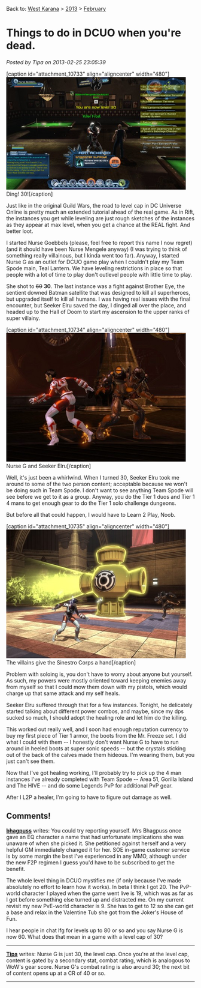 Back to: [West Karana](/posts/westkarana.md) > [2013](/posts/2013/westkarana.md) > [February](./westkarana.md)
# Things to do in DCUO when you're dead.

*Posted by Tipa on 2013-02-25 23:05:39*

[caption id="attachment\_10733" align="aligncenter" width="480"][![Ding! 30!](../../../uploads/2013/02/DCGame-2013-02-24-20-36-47-62-480x300.jpg)](../../../uploads/2013/02/DCGame-2013-02-24-20-36-47-62.jpg) Ding! 30![/caption]

Just like in the original Guild Wars, the road to level cap in DC Universe Online is pretty much an extended tutorial ahead of the real game. As in Rift, the instances you get while leveling are just rough sketches of the instances as they appear at max level, when you get a chance at the REAL fight. And better loot.

I started Nurse Goebbels (please, feel free to report this name I now regret) (and it should have been Nurse Mengele anyway) (I was trying to think of something really villainous, but I kinda went too far). Anyway, I started Nurse G as an outlet for DCUO game play when I couldn't play my Team Spode main, Teal Lantern. We have leveling restrictions in place so that people with a lot of time to play don't outlevel people with little time to play.

She shot to ~~60~~ **30**. The last instance was a fight against Brother Eye, the sentient downed Batman satellite that was designed to kill all superheroes, but upgraded itself to kill all humans. I was having real issues with the final encounter, but Seeker Elru saved the day, I dinged all over the place, and headed up to the Hall of Doom to start my ascension to the upper ranks of super villainy.

[caption id="attachment\_10734" align="aligncenter" width="480"][![Nurse G and Seeker Elru](../../../uploads/2013/02/MHQS102_DESIGNERDATA-PC-25-21.33.200-480x343.jpg)](../../../uploads/2013/02/MHQS102_DESIGNERDATA-PC-25-21.33.200.jpg) Nurse G and Seeker Elru[/caption]

Well, it's just been a whirlwind. When I turned 30, Seeker Elru took me around to some of the two person content; acceptable because we won't be doing such in Team Spode. I don't want to see anything Team Spode will see before we get to it as a group. Anyway, you do the Tier 1 duos and Tier 1 4 mans to get enough gear to do the Tier 1 solo challenge dungeons.

But before all that could happen, I would have to Learn 2 Play, Noob.

[caption id="attachment\_10735" align="aligncenter" width="480"][![The villains give the Sinestro Corps a hand](../../../uploads/2013/02/MPYR0205_DESIGNERDATA-PC-24-20.51.310-480x343.jpg)](../../../uploads/2013/02/MPYR0205_DESIGNERDATA-PC-24-20.51.310.jpg) The villains give the Sinestro Corps a hand[/caption]

Problem with soloing is, you don't have to worry about anyone but yourself. As such, my powers were mostly oriented toward keeping enemies away from myself so that I could mow them down with my pistols, which would charge up that same attack and my self heals.

Seeker Elru suffered through that for a few instances. Tonight, he delicately started talking about different power combos, and maybe, since my dps sucked so much, I should adopt the healing role and let him do the killing.

This worked out really well, and I soon had enough reputation currency to buy my first piece of Tier 1 armor, the boots from the Mr. Freeze set. I did what I could with them -- I honestly don't want Nurse G to have to run around in heeled boots at super sonic speeds -- but the crystals sticking out of the back of the calves made them hideous. I'm wearing them, but you just can't see them.

Now that I've got healing working, I'll probably try to pick up the 4 man instances I've already completed with Team Spode -- Area 51, Gorilla Island and The HIVE -- and do some Legends PvP for additional PvP gear.

After I L2P a healer, I'm going to have to figure out damage as well.

## Comments!

**[bhagpuss](http://bhagpuss.blogspot.co.uk/)** writes: You could try reporting yourself. Mrs Bhagpuss once gave an EQ character a name that had unfortunate implications she was unaware of when she picked it. She petitioned against herself and a very helpful GM immediately changed it for her. SOE in-game customer service is by some margin the best I've experienced in any MMO, although under the new F2P regimen I guess you'd have to be subscribed to get the benefit. 

The whole level thing in DCUO mystifies me (if only because I've made absolutely no effort to learn how it works). In beta I think I got 20. The PvP-world character I played when the game went live is 19, which was as far as I got before something else turned up and distracted me. On my current revisit my new PvE-world character is 9. She has to get to 12 so she can get a base and relax in the Valentine Tub she got from the Joker's House of Fun.

I hear people in chat lfg for levels up to 80 or so and you say Nurse G is now 60. What does that mean in a game with a level cap of 30?

---

**[Tipa](https://chasingdings.com)** writes: Nurse G is just 30, the level cap. Once you're at the level cap, content is gated by a secondary stat, combat rating, which is analogous to WoW's gear score. Nurse G's combat rating is also around 30; the next bit of content opens up at a CR of 40 or so.

---

